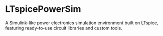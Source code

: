 # LTspicePowerSim
A Simulink-like power electronics simulation environment built on LTspice, featuring ready-to-use circuit libraries and custom tools.
